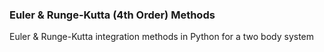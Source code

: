 ### Euler &amp; Runge-Kutta (4th Order) Methods

Euler &amp; Runge-Kutta integration methods in Python for a two body system
